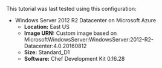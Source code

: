 This tutorial was last tested using this configuration:

* Windows Server 2012 R2 Datacenter on Microsoft Azure
  * **Location:** East US
  * **Image URN:** Custom image based on MicrosoftWindowsServer:WindowsServer:2012-R2-Datacenter:4.0.20160812
  * **Size:** Standard_D1
  * **Software:** Chef Development Kit 0.16.28
